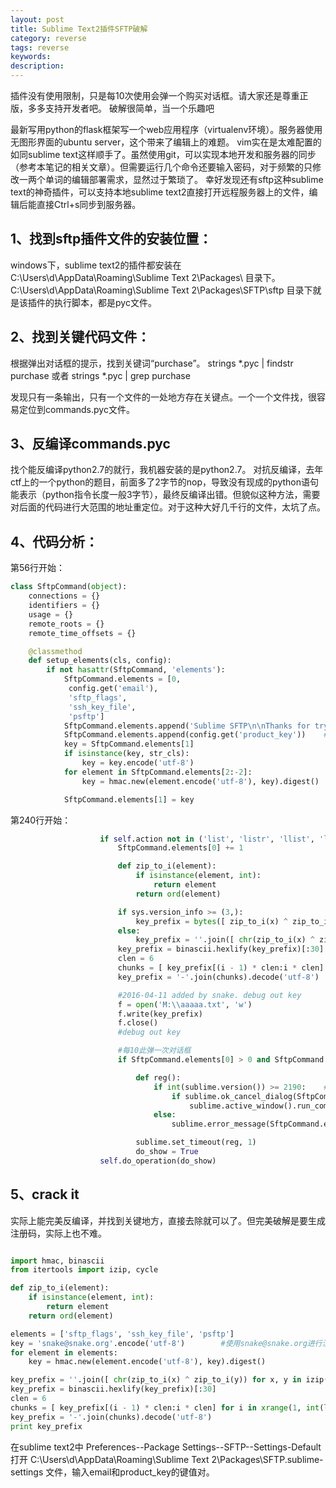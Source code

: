 ```yaml
---
layout: post
title: Sublime Text2插件SFTP破解
category: reverse
tags: reverse
keywords: 
description: 
---
```


插件没有使用限制，只是每10次使用会弹一个购买对话框。请大家还是尊重正版，多多支持开发者吧。
破解很简单，当一个乐趣吧

最新写用python的flask框架写一个web应用程序（virtualenv环境）。服务器使用无图形界面的ubuntu server，这个带来了编辑上的难题。
vim实在是太难配置的如同sublime text这样顺手了。虽然使用git，可以实现本地开发和服务器的同步（参考本笔记的相关文章）。但需要运行几个命令还要输入密码，对于频繁的只修改一两个单词的编辑部署需求，显然过于繁琐了。
幸好发现还有sftp这种sublime text的神奇插件，可以支持本地sublime text2直接打开远程服务器上的文件，编辑后能直接Ctrl+s同步到服务器。

## 1、找到sftp插件文件的安装位置：
windows下，sublime text2的插件都安装在 C:\Users\d\AppData\Roaming\Sublime Text 2\Packages\ 目录下。
C:\Users\d\AppData\Roaming\Sublime Text 2\Packages\SFTP\sftp 目录下就是该插件的执行脚本，都是pyc文件。

## 2、找到关键代码文件：
根据弹出对话框的提示，找到关键词“purchase”。
strings *.pyc | findstr purchase 或者 strings *.pyc | grep purchase

发现只有一条输出，只有一个文件的一处地方存在关键点。一个一个文件找，很容易定位到commands.pyc文件。

## 3、反编译commands.pyc
找个能反编译python2.7的就行，我机器安装的是python2.7。
对抗反编译，去年ctf上的一个python的题目，前面多了2字节的nop，导致没有现成的python语句能表示（python指令长度一般3字节），最终反编译出错。但貌似这种方法，需要对后面的代码进行大范围的地址重定位。对于这种大好几千行的文件，太坑了点。

## 4、代码分析：
第56行开始：

```python
class SftpCommand(object):
    connections = {}
    identifiers = {}
    usage = {}
    remote_roots = {}
    remote_time_offsets = {}

    @classmethod
    def setup_elements(cls, config):
        if not hasattr(SftpCommand, 'elements'):
            SftpCommand.elements = [0,
             config.get('email'),
             'sftp_flags',
             'ssh_key_file',
             'psftp']
            SftpCommand.elements.append('Sublime SFTP\n\nThanks for trying out Sublime SFTP. It is free to try, but a license must be purchased for continued use.\n\nPlease visit http://sublime.wbond.net/sftp for details.')
            SftpCommand.elements.append(config.get('product_key'))    #这个值经过分析config.pyc的源代码，实际上就是从SFTP.sublime-settings配置文件中读取。
            key = SftpCommand.elements[1]
            if isinstance(key, str_cls):
                key = key.encode('utf-8')
            for element in SftpCommand.elements[2:-2]:
                key = hmac.new(element.encode('utf-8'), key).digest()

            SftpCommand.elements[1] = key
```

第240行开始：

```python
                    if self.action not in ('list', 'listr', 'llist', 'llistr', 'cwd'):
                        SftpCommand.elements[0] += 1

                        def zip_to_i(element):
                            if isinstance(element, int):
                                return element
                            return ord(element)

                        if sys.version_info >= (3,):
                            key_prefix = bytes([ zip_to_i(x) ^ zip_to_i(y) for x, y in izip(SftpCommand.elements[1], cycle('22')) ])
                        else:
                            key_prefix = ''.join([ chr(zip_to_i(x) ^ zip_to_i(y)) for x, y in izip(SftpCommand.elements[1], cycle('22')) ])
                        key_prefix = binascii.hexlify(key_prefix)[:30]
                        clen = 6
                        chunks = [ key_prefix[(i - 1) * clen:i * clen] for i in xrange(1, int(len(key_prefix) / clen + 1)) ]
                        key_prefix = '-'.join(chunks).decode('utf-8')

                        #2016-04-11 added by snake. debug out key
                        f = open('M:\\aaaaa.txt', 'w')
                        f.write(key_prefix)
                        f.close()
                        #debug out key

                        #每10此弹一次对话框
                        if SftpCommand.elements[0] > 0 and SftpCommand.elements[0] % 10 == 0 and key_prefix != SftpCommand.elements[-1]:

                            def reg():
                                if int(sublime.version()) >= 2190:    #不是所有的sublime text版本支持对话框
                                    if sublime.ok_cancel_dialog(SftpCommand.elements[-2], 'Buy Now'):
                                        sublime.active_window().run_command('open_url', {'url': 'http://wbond.net/sublime_packages/sftp/buy'})
                                else:
                                    sublime.error_message(SftpCommand.elements[-2])

                            sublime.set_timeout(reg, 1)
                            do_show = True
                    self.do_operation(do_show)
```

## 5、crack it
实际上能完美反编译，并找到关键地方，直接去除就可以了。但完美破解是要生成注册码，实际上也不难。

```python

import hmac, binascii
from itertools import izip, cycle

def zip_to_i(element):
    if isinstance(element, int):
        return element
    return ord(element)

elements = ['sftp_flags', 'ssh_key_file', 'psftp']
key = 'snake@snake.org'.encode('utf-8')        #使用snake@snake.org进行注册
for element in elements:
    key = hmac.new(element.encode('utf-8'), key).digest()

key_prefix = ''.join([ chr(zip_to_i(x) ^ zip_to_i(y)) for x, y in izip(key, cycle('22')) ])
key_prefix = binascii.hexlify(key_prefix)[:30]
clen = 6
chunks = [ key_prefix[(i - 1) * clen:i * clen] for i in xrange(1, int(len(key_prefix) / clen + 1)) ]
key_prefix = '-'.join(chunks).decode('utf-8')
print key_prefix
```

在sublime text2中 Preferences--Package Settings--SFTP--Settings-Default 打开 C:\Users\d\AppData\Roaming\Sublime Text 2\Packages\SFTP.sublime-settings 文件，输入email和product_key的键值对。
